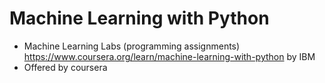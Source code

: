 # Machine Learning with Python
- Machine Learning Labs (programming assignments) https://www.coursera.org/learn/machine-learning-with-python by IBM
- Offered by coursera
